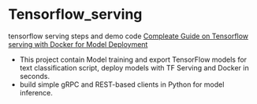 # Tensorflow_serving
tensorflow serving steps and  demo code 
[Compleate Guide on Tensorflow serving with Docker for Model Deployment](https://github.com/PritamSonawane7798/Tensorflow_serving/blob/master/TF-Serving-Learner.ipynb)
- This project contain Model training and export TensorFlow models for text classification script, deploy models with TF Serving and Docker in seconds.
- build simple gRPC and REST-based clients in Python for model inference.
